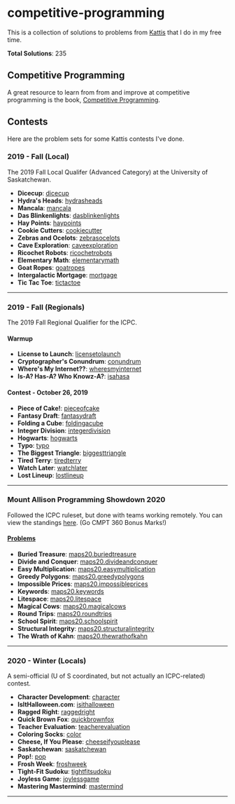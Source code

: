 # competitive-programming

This is a collection of solutions to problems from [Kattis](https://open.kattis.com) that I do in my free time.

**Total Solutions**:  235

## Competitive Programming

A great resource to learn from from and improve at competitive programming is the book, [Competitive Programming](https://cpbook.net/).

## Contests

Here are the problem sets for some Kattis contests I've done.

### 2019 - Fall (Local)

The 2019 Fall Local Qualifer (Advanced Category) at the University of Saskatchewan.

- **Dicecup**: [dicecup](https://open.kattis.com/problems/dicecup)
- **Hydra's Heads**: [hydrasheads](https://open.kattis.com/problems/hydrasheads)
- **Mancala**: [mancala](https://open.kattis.com/problems/mancala)
- **Das Blinkenlights**: [dasblinkenlights](https://open.kattis.com/problems/dasblinkenlights)
- **Hay Points**: [haypoints](https://open.kattis.com/problems/haypoints)
- **Cookie Cutters**: [cookiecutter](https://open.kattis.com/problems/cookiecutter)
- **Zebras and Ocelots**: [zebrasocelots](https://open.kattis.com/problems/zebrasocelots)
- **Cave Exploration**: [caveexploration](https://open.kattis.com/problems/caveexploration)
- **Ricochet Robots**: [ricochetrobots](https://open.kattis.com/problems/ricochetrobots)
- **Elementary Math**: [elementarymath](https://open.kattis.com/problems/elementarymath)
- **Goat Ropes**: [goatropes](https://open.kattis.com/problems/goatropes)
- **Intergalactic Mortgage**: [mortgage](https://open.kattis.com/problems/mortgage)
- **Tic Tac Toe**: [tictactoe](https://open.kattis.com/problems/tictactoe)

<hr />

### 2019 - Fall (Regionals)

The 2019 Fall Regional Qualifier for the ICPC.

#### Warmup

- **License to Launch**: [licensetolaunch](https://open.kattis.com/problems/licensetolaunch)
- **Cryptographer's Conundrum**: [conundrum](https://open.kattis.com/problems/conundrum)
- **Where's My Internet??**: [wheresmyinternet](https://open.kattis.com/problems/wheresmyinternet)
- **Is-A? Has-A? Who Knowz-A?**: [isahasa](https://open.kattis.com/problems/isahasa)

#### Contest - October 26, 2019

- **Piece of Cake!**: [pieceofcake](https://open.kattis.com/problems/pieceofcake)
- **Fantasy Draft**: [fantasydraft](https://open.kattis.com/problems/fantasydraft)
- **Folding a Cube**: [foldingacube](https://open.kattis.com/problems/foldingacube)
- **Integer Division**: [integerdivision](https://open.kattis.com/problems/integerdivision)
- **Hogwarts**: [hogwarts](https://open.kattis.com/problems/hogwarts)
- **Typo**: [typo](https://open.kattis.com/problems/typo)
- **The Biggest Triangle**: [biggesttriangle](https://open.kattis.com/problems/biggesttriangle)
- **Tired Terry**: [tiredterry](https://open.kattis.com/problems/tiredterry)
- **Watch Later**: [watchlater](https://open.kattis.com/problems/watchlater)
- **Lost Lineup**: [lostlineup](https://open.kattis.com/problems/lostlineup)

<hr />

### Mount Allison Programming Showdown 2020

Followed the ICPC ruleset, but done with teams working remotely. You can view the standings [here](https://maps20.kattis.com/standings). (Go CMPT 360 Bonus Marks!)

#### [Problems](https://maps20.kattis.com/problems)

- **Buried Treasure**: [maps20.buriedtreasure](https://maps20.kattis.com/problems/maps20.buriedtreasure)
- **Divide and Conquer**: [maps20.divideandconquer](https://maps20.kattis.com/problems/maps20.divideandconquer)
- **Easy Multiplication**: [maps20.easymultiplication](https://maps20.kattis.com/problems/maps20.easymultiplication)
- **Greedy Polygons**: [maps20.greedypolygons](https://maps20.kattis.com/problems/maps20.greedypolygons)
- **Impossible Prices**: [maps20.impossibleprices](https://maps20.kattis.com/problems/maps20.impossibleprices)
- **Keywords**: [maps20.keywords](https://maps20.kattis.com/problems/maps20.keywords)
- **Litespace**: [maps20.litespace](https://maps20.kattis.com/problems/maps20.litespace)
- **Magical Cows**: [maps20.magicalcows](https://maps20.kattis.com/problems/maps20.magicalcows)
- **Round Trips**: [maps20.roundtrips](https://maps20.kattis.com/problems/maps20.roundtrips)
- **School Spirit**: [maps20.schoolspirit](https://maps20.kattis.com/problems/maps20.schoolspirit)
- **Structural Integrity**: [maps20.structuralintegrity](https://maps20.kattis.com/problems/maps20.structuralintegrity)
- **The Wrath of Kahn**: [maps20.thewrathofkahn](https://maps20.kattis.com/problems/maps20.thewrathofkahn)

<hr />

### 2020 - Winter (Locals)

A semi-official (U of S coordinated, but not actually an ICPC-related) contest.

-  **Character Development**: [character](https://open.kattis.com/problems/character)
- **IsItHalloween.com**: [isithalloween](https://open.kattis.com/problems/isithalloween)
- **Ragged Right**: [raggedright](https://open.kattis.com/problems/raggedright)
- **Quick Brown Fox**: [quickbrownfox](https://open.kattis.com/problems/quickbrownfox)
- **Teacher Evaluation**: [teacherevaluation](https://open.kattis.com/problems/teacherevaluation)
- **Coloring Socks**: [color](https://open.kattis.com/problems/color)
- **Cheese, If You Please**: [cheeseifyouplease](https://open.kattis.com/problems/cheeseifyouplease)
- **Saskatchewan**: [saskatchewan](https://open.kattis.com/problems/saskatchewan)
- **Pop!**: [pop](https://open.kattis.com/problems/pop)
- **Frosh Week**: [froshweek](https://open.kattis.com/problems/froshweek)
- **Tight-Fit Sudoku**: [tightfitsudoku](https://open.kattis.com/problems/tightfitsudoku)
- **Joyless Game**: [joylessgame](https://open.kattis.com/problems/joylessgame)
- **Mastering Mastermind**: [mastermind](https://open.kattis.com/problems/mastermind)


<hr />

